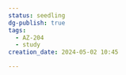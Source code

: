 ```yaml
---
status: seedling
dg-publish: true
tags:
  - AZ-204
  - study
creation_date: 2024-05-02 10:45

---
```

